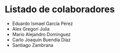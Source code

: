 # Listado de colaboradores
* Eduardo Ismael García Pérez
* Alex Gregori Julia
* Mario Alejandro Dominguez
* Carlo Joaquín Buendía Díaz
* Santiago Zambrana
